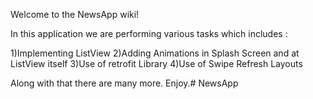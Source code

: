 Welcome to the NewsApp wiki!

In this application we are performing various tasks which includes :

1)Implementing ListView 
2)Adding Animations in Splash Screen and at ListView itself 
3)Use of retrofit Library
4)Use of Swipe Refresh Layouts

Along with that there are many more. Enjoy.# NewsApp
